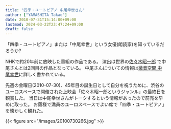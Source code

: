 ```yaml
---
title: "四季・ユートピアノ 中尾幸世さん"
author: ["YAMASHITA Takao"]
date: 2010-07-31T15:14:00+09:00
lastmod: 2024-03-22T23:47:24+09:00
draft: false
---
```


「四季・ユートピアノ」または「中尾幸世」という女優(朗読家)を知っているだろうか?

NHKで約20年前に放映した番組の作品である。
演出は世界の[佐々木昭一郎](http://ja.wikipedia.org/wiki/%E4%BD%90%E3%80%85%E6%9C%A8%E6%98%AD%E4%B8%80%E9%83%8E)
で中尾さんとは2回目の作品となっている。
中尾さんについての情報は[微音空間
中尾幸世](http://www.utopiano.com/)に詳しく書かれている。

先週の金曜日(2010-07-30)、45年目の誕生日として自分を祝うために、渋谷のユーロスペースで開催された上映会「佐々木昭一郎というジャンル」の最終日を観賞した。
当日は中尾幸世さんがトークするという情報があったので前売を早めに取った。
お蔭様で満員のユーロスペースでよい席で「四季・ユートピアノ」を懐かしく観れた。

{{< figure src="/images/20100730266.jpg" >}}
